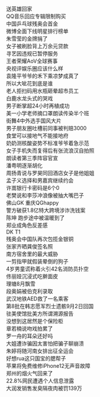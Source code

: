 送英雄回家  
QQ音乐回应专辑限制购买  
中国乒乓球残奥会首金  
微博全面下线明星排行榜单  
朱雪莹的金牌捐了  
女子被刷脸背上万余元贷款  
寻艺因违规已暂停服务  
王者荣耀AoV全球赛事  
央视评娱乐圈应该什么样  
袁隆平爷爷的禾下乘凉梦成真了  
所以大呲花到底是谁  
老人拒扫码用水瓶砸晕超市员工  
白鹿水龙头式的哭戏  
男子断掌超24小时再植成功  
美一小学老师摘口罩朗读传染半个班  
街舞4中外选手国风大片  
男子朋友圈吐槽前同事被判赔3000  
食堂可以接地气不能接地府  
奶奶测核酸姿势不标准爷爷着急示范  
女子手机失而复得后有张流浪汉自拍照  
朗读者第三季阵容官宣  
潘粤明逐渐胡化  
周扬青说与罗昊同回酒店女子是他姐姐  
孟子义选择和男嘉宾继续约会  
许嵩银行卡密码是6个0  
老樊说和李莎冲浪像被抽大嘴巴子  
佛山GK 重庆QGhappy  
警方破获1.8亿特大跨境涉诈洗钱案  
陈坤 跑步途中被温暖到了  
郑业成角色反差感  
DK T1  
残奥会中国队再次包揽金银铜  
张家齐晒龚俊签名照  
南方宿舍里的最大威胁  
一剪指甲就假装晕倒的狗子  
4岁男童谎称着火引42名消防员扑空  
佟丽娅沉浸式吃擀面皮  
理塘8月飘雪  
段奥娟被伯克利录取  
武汉地铁AED救了一名乘客  
第8批在韩志愿军烈士遗骸9月2日回国  
驻美使馆批美方所谓溯源报告  
没想到这居然是个保险柜  
章若楠说吻戏拍累了  
罗一舟的耳朵还好吗  
大姐遭诈骗因太害怕把骗子聊崩溃  
朱婷将随河南女排出征全运会  
好想rua这只国宝的腮帮子  
苹果将免费维修iPhone12无声音故障  
郑州的烟火气回来了  
22.8%网民遭遇个人信息泄露  
大润发销售发臭隔夜肉被罚139万  
